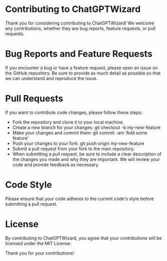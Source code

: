 # Contributing to ChatGPTWizard

Thank you for considering contributing to ChatGPTWizard! We welcome any contributions, whether they are bug reports, feature requests, or pull requests.

# Bug Reports and Feature Requests
If you encounter a bug or have a feature request, please open an issue on the GitHub repository. Be sure to provide as much detail as possible so that we can understand and reproduce the issue.

# Pull Requests
If you want to contribute code changes, please follow these steps:

- Fork the repository and clone it to your local machine.
- Create a new branch for your changes: git checkout -b my-new-feature
- Make your changes and commit them: git commit -am 'Add some feature'
- Push your changes to your fork: git push origin my-new-feature
- Submit a pull request from your fork to the main repository.
- When submitting a pull request, be sure to include a clear description of the changes you made and why they are important. We will review your code and provide feedback as necessary.

# Code Style
Please ensure that your code adheres to the current code's style before submitting a pull request.

# License
By contributing to ChatGPTWizard, you agree that your contributions will be licensed under the MIT License.

Thank you for your contributions!

